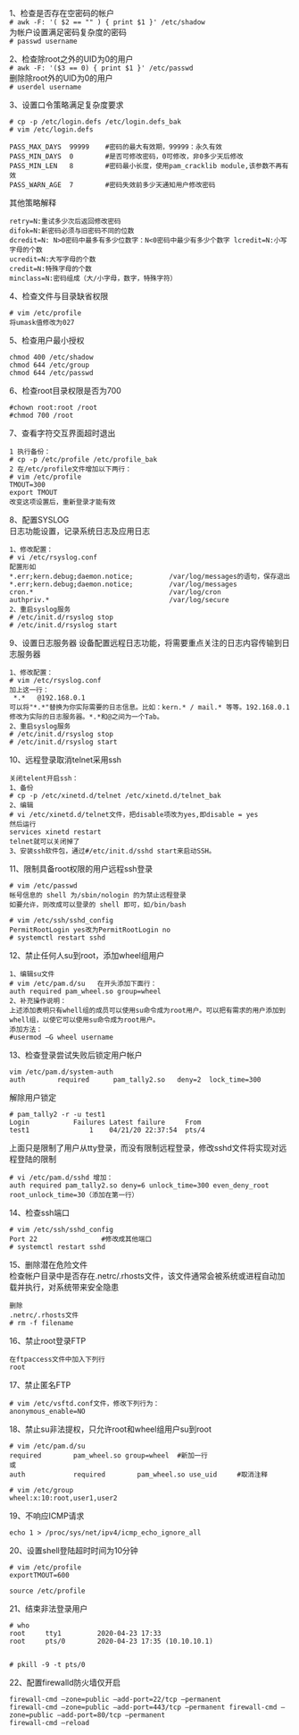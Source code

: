 

1、检查是否存在空密码的帐户  
``` # awk -F: '( $2 == "" ) { print $1 }' /etc/shadow ```  
为帐户设置满足密码复杂度的密码  
``` # passwd username ```  

2、检查除root之外的UID为0的用户  
``` # awk -F: '($3 == 0) { print $1 }' /etc/passwd ```  
删除除root外的UID为0的用户  
``` # userdel username ```  

3、设置口令策略满足复杂度要求  
```
# cp -p /etc/login.defs /etc/login.defs_bak
# vim /etc/login.defs

PASS_MAX_DAYS  99999    #密码的最大有效期，99999：永久有效 
PASS_MIN_DAYS  0        #是否可修改密码，0可修改，非0多少天后修改 
PASS_MIN_LEN   8        #密码最小长度，使用pam_cracklib module,该参数不再有效 
PASS_WARN_AGE  7        #密码失效前多少天通知用户修改密码
```  
其他策略解释
```
retry=N:重试多少次后返回修改密码 
difok=N:新密码必须与旧密码不同的位数 
dcredit=N: N>0密码中最多有多少位数字：N<0密码中最少有多少个数字 lcredit=N:小写字母的个数 
ucredit=N:大写字母的个数 
credit=N:特殊字母的个数 
minclass=N:密码组成（大/小字母，数字，特殊字符）
```


4、检查文件与目录缺省权限  
```
# vim /etc/profile
将umask值修改为027
```  

5、检查用户最小授权  
```
chmod 400 /etc/shadow
chmod 644 /etc/group
chmod 644 /etc/passwd
```  

6、检查root目录权限是否为700  
```
#chown root:root /root 
#chmod 700 /root
```  

7、查看字符交互界面超时退出  
```
1 执行备份：
# cp -p /etc/profile /etc/profile_bak
2 在/etc/profile文件增加以下两行：
# vim /etc/profile
TMOUT=300
export TMOUT
改变这项设置后，重新登录才能有效
```  

8、配置SYSLOG  
日志功能设置，记录系统日志及应用日志  
```
1、修改配置：
# vi /etc/rsyslog.conf
配置形如
*.err;kern.debug;daemon.notice;         /var/log/messages的语句，保存退出
*.err;kern.debug;daemon.notice;         /var/log/messages
cron.*                                  /var/log/cron
authpriv.*                              /var/log/secure 
2、重启syslog服务
# /etc/init.d/rsyslog stop
# /etc/init.d/rsyslog start
```  

9、设置日志服务器
设备配置远程日志功能，将需要重点关注的日志内容传输到日志服务器  
```
1、修改配置：
# vim /etc/rsyslog.conf
加上这一行：
 *.*   @192.168.0.1
可以将"*.*"替换为你实际需要的日志信息。比如：kern.* / mail.* 等等。192.168.0.1修改为实际的日志服务器。*.*和@之间为一个Tab。
2、重启syslog服务
# /etc/init.d/rsyslog stop
# /etc/init.d/rsyslog start
```  

10、远程登录取消telnet采用ssh  
```
关闭telent开启ssh：
1、备份
# cp -p /etc/xinetd.d/telnet /etc/xinetd.d/telnet_bak
2、编辑
# vi /etc/xinetd.d/telnet文件，把disable项改为yes,即disable = yes
然后运行
services xinetd restart
telnet就可以关闭掉了
3、安装ssh软件包，通过#/etc/init.d/sshd start来启动SSH。
```  

11、限制具备root权限的用户远程ssh登录  
```
# vim /etc/passwd
帐号信息的 shell 为/sbin/nologin 的为禁止远程登录
如要允许，则改成可以登录的 shell 即可，如/bin/bash
```  

```
# vim /etc/ssh/sshd_config
PermitRootLogin yes改为PermitRootLogin no
# systemctl restart sshd
```  

12、禁止任何人su到root，添加wheel组用户  
```
1、编辑su文件
# vim /etc/pam.d/su   在开头添加下面行：
auth required pam_wheel.so group=wheel
2、补充操作说明：
上述添加表明只有whell组的成员可以使用su命令成为root用户。可以把有需求的用户添加到whell组，以使它可以使用su命令成为root用户。
添加方法：
#usermod –G wheel username
```  

13、检查登录尝试失败后锁定用户帐户  
```
vim /etc/pam.d/system-auth 
auth        required      pam_tally2.so   deny=2  lock_time=300
```
解除用户锁定
```
# pam_tally2 -r -u test1 
Login           Failures Latest failure     From 
test1               1    04/21/20 22:37:54  pts/4
```

上面只是限制了用户从tty登录，而没有限制远程登录，修改sshd文件将实现对远程登陆的限制
```
# vi /etc/pam.d/sshd 增加：
auth required pam_tally2.so deny=6 unlock_time=300 even_deny_root root_unlock_time=30（添加在第一行）
```  

14、检查ssh端口  
```
# vim /etc/ssh/sshd_config   
Port 22                #修改成其他端口
# systemctl restart sshd
```  

15、删除潜在危险文件  
检查帐户目录中是否存在.netrc/.rhosts文件，该文件通常会被系统或进程自动加载并执行，对系统带来安全隐患
```
删除
.netrc/.rhosts文件
# rm -f filename
```  

16、禁止root登录FTP  
```
在ftpaccess文件中加入下列行  
root
```  

17、禁止匿名FTP  
```
# vim /etc/vsftd.conf文件，修改下列行为：  
anonymous_enable=NO
```  


18、禁止su非法提权，只允许root和wheel组用户su到root
```
# vim /etc/pam.d/su
required        pam_wheel.so group=wheel  #新加一行 
或 
auth            required        pam_wheel.so use_uid     #取消注释
```

```
# vim /etc/group
wheel:x:10:root,user1,user2
```

19、不响应ICMP请求
```
echo 1 > /proc/sys/net/ipv4/icmp_echo_ignore_all
```

20、设置shell登陆超时时间为10分钟
```
# vim /etc/profile
exportTMOUT=600

source /etc/profile
```

21、结束非法登录用户
```
# who
root     tty1         2020-04-23 17:33
root     pts/0        2020-04-23 17:35 (10.10.10.1)


# pkill -9 -t pts/0
```

22、配置firewalld防火墙仅开启
```
firewall-cmd —zone=public —add-port=22/tcp —permanent 
firewall-cmd —zone=public —add-port=443/tcp —permanent firewall-cmd —zone=public —add-port=80/tcp —permanent 
firewall-cmd —reload
```
